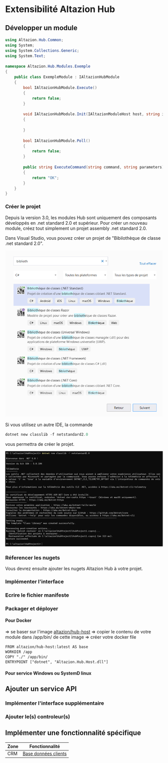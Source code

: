 # Extensibilité Altazion Hub

## Développer un module

``` csharp
using Altazion.Hub.Common;
using System;
using System.Collections.Generic;
using System.Text;

namespace Altazion.Hub.Modules.Exemple
{
    public class ExempleModule : IAltazionHubModule
    {
        bool IAltazionHubModule.Execute()
        {
            return false;
        }

        void IAltazionHubModule.Init(IAltazionModuleHost host, string init)
        {
            
        }

        bool IAltazionHubModule.Poll()
        {
            return false;
        }

        public string ExecuteCommand(string command, string parameters)
        {
            return "OK";
        }
    }
}
```

### Créer le projet

Depuis la version 3.0, les modules Hub sont uniquement des composants développés en .net standard 2.0 et supérieur. Pour créer un nouveau module, créez tout simplement un projet assembly .net standard 2.0.

Dans Visual Studio, vous pouvez créer un projet de "Bibilothèque de classe .net standard 2.0".

![visual studio](index-visualstudio-hubproject.PNG)

Si vous utilisez un autre IDE, la commande 

```powershell
dotnet new classlib -f netstandard2.0
```

vous permettra de créer le projet.

![dotnet new classlig](index-dotnetnew-hubproject.PNG)

### Réferencer les nugets

Vous devrez ensuite ajouter les nugets Altazion Hub à votre projet.

### Implémenter l'interface

### Ecrire le fichier manifeste

### Packager et déployer

#### Pour Docker

=> se baser sur l'image [altazion/hub-host](https://hub.docker.com/repository/docker/altazion/hub-host)
=> copier le contenu de votre module dans /app/bin/ de cette image
=> créer votre docker file 

```text
FROM altazion/hub-host:latest AS base
WORKDIR /app
COPY "./" /app/bin/
ENTRYPOINT ["dotnet", "Altazion.Hub.Host.dll"]
```

#### Pour service Windows ou SystemD linux

## Ajouter un service API

### Implémenter l'interface supplémentaire

### Ajouter le(s) controleur(s)


## Implémenter une fonctionnalité spécifique

|Zone|Fonctionnalité|
|---|---|
|CRM|[Base données clients](crm/ICustomersRepositoryExt.md)